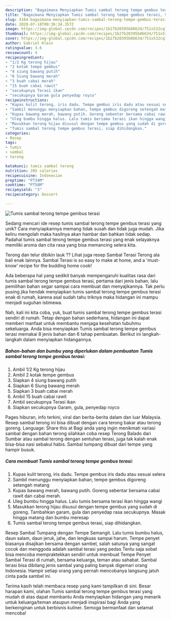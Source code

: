 ```yaml
---
description: "Bagaimana Menyiapkan Tumis sambal terong tempe gembus terasi, Sempurna"
title: "Bagaimana Menyiapkan Tumis sambal terong tempe gembus terasi, Sempurna"
slug: 4184-bagaimana-menyiapkan-tumis-sambal-terong-tempe-gembus-terasi-sempurna
date: 2020-07-18T00:36:34.357Z
image: https://img-global.cpcdn.com/recipes/1b27b20395b86634/751x532cq70/tumis-sambal-terong-tempe-gembus-terasi-foto-resep-utama.jpg
thumbnail: https://img-global.cpcdn.com/recipes/1b27b20395b86634/751x532cq70/tumis-sambal-terong-tempe-gembus-terasi-foto-resep-utama.jpg
cover: https://img-global.cpcdn.com/recipes/1b27b20395b86634/751x532cq70/tumis-sambal-terong-tempe-gembus-terasi-foto-resep-utama.jpg
author: Gabriel Klein
ratingvalue: 3.6
reviewcount: 4
recipeingredient:
- "1/2 Kg terong hijau"
- "2 kotak tempe gembus"
- "4 siung bawang putih"
- "6 Siung bawang merah"
- "3 buah cabai merah"
- "15 buah cabai rawit"
- "secukupnya Terasi ikan"
- "secukupnya Garam gula penyedap royco"
recipeinstructions:
- "Kupas kulit terong, iris dadu. Tempe gembus iris dadu atau sesuai selera"
- "Sambil menunggu menyiapkan bahan, tempe gembus digoreng setengah matang"
- "Kupas bawang merah, bawang putih. Goreng sebentar bersama cabai rawit dan cabai merah."
- "Uleg bumbu hingga halus. Lalu tumis bersama terasi ikan hingga wangi"
- "Masukkan terong hijau disusul dengan tempe gembus yang sudah di goreng. Tambahkan garam, gula dan penyedap rasa secukupnya. Masak hingga matang dan bumbu meresap"
- "Tumis sambal terong tempe gembus terasi, siap dihidangkan."
categories:
- Resep
tags:
- tumis
- sambal
- terong

katakunci: tumis sambal terong 
nutrition: 205 calories
recipecuisine: Indonesian
preptime: "PT34M"
cooktime: "PT58M"
recipeyield: "3"
recipecategory: Dessert

---
```



![Tumis sambal terong tempe gembus terasi](https://img-global.cpcdn.com/recipes/1b27b20395b86634/751x532cq70/tumis-sambal-terong-tempe-gembus-terasi-foto-resep-utama.jpg)

Sedang mencari ide resep tumis sambal terong tempe gembus terasi yang unik? Cara menyiapkannya memang tidak susah dan tidak juga mudah. Jika keliru mengolah maka hasilnya akan hambar dan bahkan tidak sedap. Padahal tumis sambal terong tempe gembus terasi yang enak selayaknya memiliki aroma dan cita rasa yang bisa memancing selera kita.

Terong dan telur dibikin lauk ?? Lihat juga resep Sambal Terasi Terong ala bali enak lainnya. Sambal Terasi is so easy to make at home, and a &#39;must-know&#39; recipe for the budding home cook!

Ada beberapa hal yang sedikit banyak mempengaruhi kualitas rasa dari tumis sambal terong tempe gembus terasi, pertama dari jenis bahan, lalu pemilihan bahan segar sampai cara membuat dan menyajikannya. Tak perlu pusing jika hendak menyiapkan tumis sambal terong tempe gembus terasi enak di rumah, karena asal sudah tahu triknya maka hidangan ini mampu menjadi suguhan istimewa.


Nah, kali ini kita coba, yuk, buat tumis sambal terong tempe gembus terasi sendiri di rumah. Tetap dengan bahan sederhana, hidangan ini dapat memberi manfaat untuk membantu menjaga kesehatan tubuhmu sekeluarga. Anda bisa menyiapkan Tumis sambal terong tempe gembus terasi memakai 8 jenis bahan dan 6 tahap pembuatan. Berikut ini langkah-langkah dalam menyiapkan hidangannya.

<!--inarticleads1-->

##### Bahan-bahan dan bumbu yang diperlukan dalam pembuatan Tumis sambal terong tempe gembus terasi:

1. Ambil 1/2 Kg terong hijau
1. Ambil 2 kotak tempe gembus
1. Siapkan 4 siung bawang putih
1. Siapkan 6 Siung bawang merah
1. Siapkan 3 buah cabai merah
1. Ambil 15 buah cabai rawit
1. Ambil secukupnya Terasi ikan
1. Siapkan secukupnya Garam, gula, penyedap royco


Pages hiburan, info terkini, viral dan berita-berita dalam dan luar Malaysia. Resep sambal terong ini bisa dibuat dengan cara terong bakar atau terong goreng. Language: Share this at Bagi anda yang ingin menikmati variasi sambal dengan bahan terong silahkan coba resep Terong Balado dari Sumbar atau sambal terong dengan sentuhan terasi, juga tak kalah enak bisa-bisa nasi sebakul habis. Sambal tumpang dibuat dari tempe yang hampir busuk. 

<!--inarticleads2-->

##### Cara membuat Tumis sambal terong tempe gembus terasi:

1. Kupas kulit terong, iris dadu. Tempe gembus iris dadu atau sesuai selera
1. Sambil menunggu menyiapkan bahan, tempe gembus digoreng setengah matang
1. Kupas bawang merah, bawang putih. Goreng sebentar bersama cabai rawit dan cabai merah.
1. Uleg bumbu hingga halus. Lalu tumis bersama terasi ikan hingga wangi
1. Masukkan terong hijau disusul dengan tempe gembus yang sudah di goreng. Tambahkan garam, gula dan penyedap rasa secukupnya. Masak hingga matang dan bumbu meresap
1. Tumis sambal terong tempe gembus terasi, siap dihidangkan.


Resep Sambal Tumpang dengan Tempe Semangit. Lalu tumis bumbu halus, daun salam, daun jeruk, jahe, dan lengkuas sampai harum. Tempe penyet biasanya disajikan bersama dengan sambel, salah satunya yang sangat cocok dan menggoda adalah sambal terasi yang pedas Tentu saja sobat bisa mencoba mempraktekkan sendiri untuk membuat Tempe Penyet Sambal Terasi di rumah, bersama keluarga, teman atau sahabat. Sambal terasi bisa dibilang jenis sambal yang paling banyak digemari orang Indonesia. Hampir setiap orang yang pernah mencobanya langsung jatuh cinta pada sambel ini. 

Terima kasih telah membaca resep yang kami tampilkan di sini. Besar harapan kami, olahan Tumis sambal terong tempe gembus terasi yang mudah di atas dapat membantu Anda menyiapkan hidangan yang menarik untuk keluarga/teman ataupun menjadi inspirasi bagi Anda yang berkeinginan untuk berbisnis kuliner. Semoga bermanfaat dan selamat mencoba!
